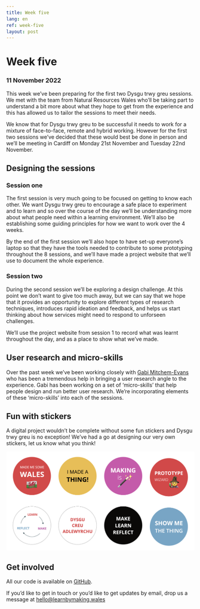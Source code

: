 ```yaml
---
title: Week five
lang: en
ref: week-five
layout: post
---
```


# Week five
### 11 November 2022

This week we’ve been preparing for the first two Dysgu trwy greu sessions. We met with the team from Natural Resources Wales who’ll be taking part to understand a bit more about what they hope to get from the experience and this has allowed us to tailor the sessions to meet their needs.

We know that for Dysgu trwy greu to be successful it needs to work for a mixture of face-to-face, remote and hybrid working. However for the first two sessions we’ve decided that these would best be done in person and we’ll be meeting in Cardiff on Monday 21st November and Tuesday 22nd November.

## Designing the sessions

### Session one

The first session is very much going to be focused on getting to know each other. We want Dysgu trwy greu to encourage a safe place to experiment and to learn and so over the course of the day we’ll be understanding more about what people need within a learning environment. We’ll also be establishing some guiding principles for how we want to work over the 4 weeks.

By the end of the first session we’ll also hope to have set-up everyone’s laptop so that they have the tools needed to contribute to some prototyping throughout the 8 sessions, and we’ll have made a project website that we’ll use to document the whole experience.

### Session two

During the second session we’ll be exploring a design challenge. At this point we don’t want to give too much away, but we can say that we hope that it provides an opportunity to explore different types of research techniques, introduces rapid ideation and feedback, and helps us start thinking about how services might need to respond to unforseen challenges.

We’ll use the project website from session 1 to record what was learnt throughout the day, and as a place to show what we’ve made.

## User research and micro-skills

Over the past week we’ve been working closely with [Gabi Mitchem-Evans](https://twitter.com/gabim_e) who has been a tremendous help in bringing a user research angle to the experience. Gabi has been working on a set of ‘micro-skills’ that help people design and run better user research. We’re incorporating elements of these ‘micro-skills’ into each of the sessions.

## Fun with stickers

A digital project wouldn’t be complete without some fun stickers and Dysgu trwy greu is no exception! We’ve had a go at designing our very own stickers, let us know what you think!

![An image of our brand new Dysgu tryw greu sticker pack](/assets/images/stickers.png)

## Get involved

All our code is available on [GitHub](https://github.com/orgs/learnbymakingwales/repositories).

If you’d like to get in touch or you’d like to get updates by email, drop us a message at [hello@learnbymaking.wales](mailTo:hello@learnbymaking.wales)